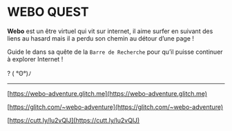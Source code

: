 # WEBO QUEST

**Webo** est un être virtuel qui vit sur internet, il aime surfer en suivant des liens au hasard mais il a perdu son chemin au détour d’une page !

Guide le dans sa quête de la `Barre de Recherche`  pour qu’il puisse continuer à explorer Internet !

   ? 
( °ʘ°)ﾉ 

---

[https://webo-adventure.glitch.me](https://webo-adventure.glitch.me)

[https://glitch.com/~webo-adventure](https://glitch.com/~webo-adventure)


[https://cutt.ly/Iu2vQlJ](https://cutt.ly/Iu2vQlJ)

